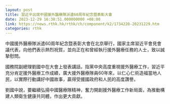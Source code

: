 ```yaml
---
layout: post
title: 習近平出席中國援外醫療隊派遣60周年紀念暨表彰大會
date: 2023-12-29 16:38:51.000000000 +08:00
link: https://news.rthk.hk/rthk/ch/component/k2/1734220-20231229.htm
categories: rthk
---
```


中國援外醫療隊派遣60周年紀念暨表彰大會在北京舉行，國家主席習近平會見會議代表，向他們表示熱烈祝賀，並向正在和曾經執行援外醫療任務的人士，致以誠摯慰問。

國務院副總理劉國中在大會上發表講話，指黨中央高度重視援外醫療工作，習近平充分肯定援外醫療工作成績，廣大援外醫療隊員60年來，以仁心仁術造福當地人民，以實際行動講好中國故事，贏得受援國政府和人民的高度讚譽。

劉國中說，要繼續弘揚中國醫療隊精神，奮力開創援外醫療工作新局面，為推動構建人類衛生健康共同體，作出更大貢獻。
